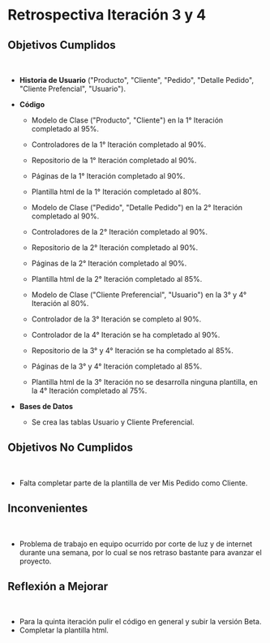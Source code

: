 # Retrospectiva Iteración 3 y 4

<h2>Objetivos Cumplidos</h2>
<br>

* <b>Historia de Usuario</b> ("Producto", "Cliente", "Pedido", "Detalle Pedido", "Cliente Prefencial", "Usuario").
* <b>Código</b>
  * Modelo de Clase ("Producto", "Cliente") en la 1° Iteración completado al 95%.
  * Controladores de la 1° Iteración completado al 90%.
  * Repositorio de la 1° Iteración completado al 90%.
  * Páginas de la 1° Iteración completado al 90%.
  * Plantilla html de la 1° Iteración completado al 80%.
  
  * Modelo de Clase ("Pedido", "Detalle Pedido") en la 2° Iteración completado al 90%.
  * Controladores de la 2° Iteración completado al 90%.
  * Repositorio de la 2° Iteración completado al 90%.
  * Páginas de la 2° Iteración completado al 90%.
  * Plantilla html de la 2° Iteración completado al 85%.
  
  * Modelo de Clase ("Cliente Preferencial", "Usuario") en la 3° y 4° Iteración al 80%.
  * Controlador de la 3° Iteración se completo al 90%.
  * Controlador de la 4° Iteración se ha completado al 90%.
  * Repositorio de la 3° y 4° Iteración se ha completado al 85%.
  * Páginas de la 3° y 4° Iteración completado al 85%.
  * Plantilla html de la 3° Iteración no se desarrolla ninguna plantilla, en la 4° Iteración completado al 75%. 
  
* <b>Bases de Datos</b>
  * Se crea las tablas Usuario y Cliente Preferencial.

<h2>Objetivos No Cumplidos</h2>
<br>

* Falta completar parte de la plantilla de ver Mis Pedido como Cliente.

<h2>Inconvenientes</h2>
<br>

* Problema de trabajo en equipo ocurrido por corte de luz y de internet durante una semana, por lo cual se nos retraso bastante para avanzar el proyecto.

<h2>Reflexi&oacute;n a Mejorar</h2>
<br>

* Para la quinta iteración pulir el código en general y subir la versión Beta.
* Completar la plantilla html. 
